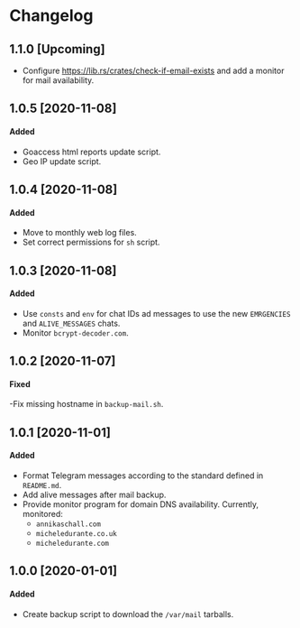 # Changelog

## 1.1.0 [Upcoming]
- Configure https://lib.rs/crates/check-if-email-exists and add a monitor for mail availability.

## 1.0.5 [2020-11-08]
#### Added
- Goaccess html reports update script.
- Geo IP update script.

## 1.0.4 [2020-11-08]
#### Added
- Move to monthly web log files.
- Set correct permissions for `sh` script.

## 1.0.3 [2020-11-08]
#### Added
- Use `consts` and `env` for chat IDs ad messages to use the new `EMRGENCIES` and `ALIVE_MESSAGES` chats.
- Monitor `bcrypt-decoder.com`.

## 1.0.2 [2020-11-07]
#### Fixed
-Fix missing hostname in `backup-mail.sh`.

## 1.0.1 [2020-11-01]
#### Added
- Format Telegram messages according to the standard defined in `README.md`.
- Add alive messages after mail backup.
- Provide monitor program for domain DNS availability. Currently, monitored: 
    - `annikaschall.com` 
    - `micheledurante.co.uk`
    - `micheledurante.com`

## 1.0.0 [2020-01-01]
#### Added
- Create backup script to download the `/var/mail` tarballs.
